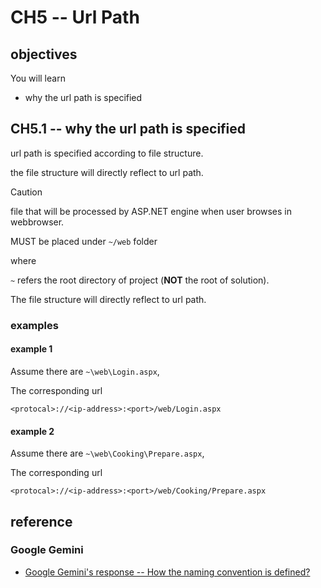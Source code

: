 # CH5 -- Url Path
## objectives
You will learn

+ why the url path is specified

## CH5.1 -- why the url path is specified
url path is specified according to file structure. 

the file structure will directly reflect to url path.

> [!CAUTION]
> file that will be processed by ASP.NET engine when user browses in webbrowser.
>
> MUST be placed under `~/web` folder 
>
> where
>
> `~` refers the root directory of project (**NOT** the root of solution).

The file structure will directly reflect to url path.

### examples
#### example 1
Assume there are `~\web\Login.aspx`,

The corresponding url

```
<protocal>://<ip-address>:<port>/web/Login.aspx
```

#### example 2
Assume there are `~\web\Cooking\Prepare.aspx`,

The corresponding url

```
<protocal>://<ip-address>:<port>/web/Cooking/Prepare.aspx
```

## reference
### Google Gemini
+ [Google Gemini's response -- How the naming convention is defined?](https://g.co/gemini/share/6df4a3112b83)

